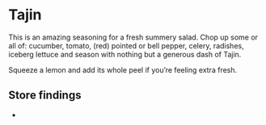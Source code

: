 # Tajin

<primary-label ref="ingr"/>
<secondary-label ref="mx"/>

[](https://www.tajin.com/)

This is an amazing seasoning for a fresh summery salad. Chop up some or all of: cucumber, tomato, (red) pointed or bell pepper, celery, radishes, iceberg lettuce and season with nothing but a generous dash of Tajin.

Squeeze a lemon and add its whole peel if you’re feeling extra fresh.

## Store findings

- [](Stores-Suppliers.md#mexhaus-de)
